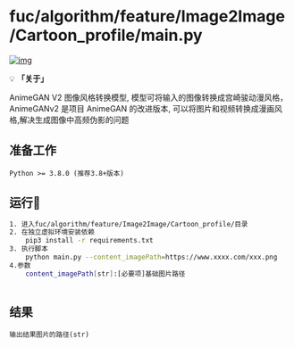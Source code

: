 # []()fuc/algorithm/feature/Image2Image/Cartoon_profile/main.py

[![img](https://img.shields.io/badge/python-%3E=3.8.x-green.svg)](https://python.org/)


💡 **「关于」**

AnimeGAN V2 图像风格转换模型, 模型可将输入的图像转换成宫崎骏动漫风格，AnimeGANv2 是项目 AnimeGAN 的改进版本,
可以将图片和视频转换成漫画风格,解决生成图像中高频伪影的问题


## 准备工作
```
Python >= 3.8.0 (推荐3.8+版本) 
```

## 运行💈

```bash
1. 进入fuc/algorithm/feature/Image2Image/Cartoon_profile/目录
2. 在独立虚拟环境安装依赖
	pip3 install -r requirements.txt
3. 执行脚本
	python main.py --content_imagePath=https://www.xxxx.com/xxx.png  
4.参数
    content_imagePath[str]:[必要项]基础图片路径
	
```

## 结果

```
输出结果图片的路径(str)
 
```